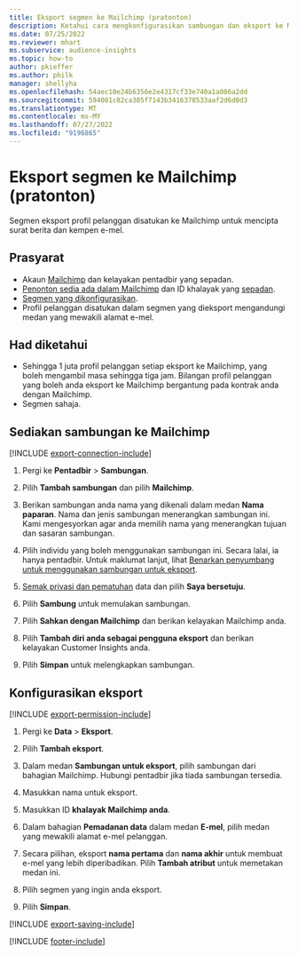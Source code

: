 ```yaml
---
title: Eksport segmen ke Mailchimp (pratonton)
description: Ketahui cara mengkonfigurasikan sambungan dan eksport ke Mailchimp.
ms.date: 07/25/2022
ms.reviewer: mhart
ms.subservice: audience-insights
ms.topic: how-to
author: pkieffer
ms.author: philk
manager: shellyha
ms.openlocfilehash: 54aec10e24b6356e2e4317cf33e740a1a086a2dd
ms.sourcegitcommit: 594081c82ca385f7143b3416378533aaf2d6d0d3
ms.translationtype: MT
ms.contentlocale: ms-MY
ms.lasthandoff: 07/27/2022
ms.locfileid: "9196865"
---
```

# <a name="export-segments-to-mailchimp-preview"></a>Eksport segmen ke Mailchimp (pratonton)

Segmen eksport profil pelanggan disatukan ke Mailchimp untuk mencipta surat berita dan kempen e-mel.

## <a name="prerequisites"></a>Prasyarat

- Akaun [Mailchimp](https://mailchimp.com/) dan kelayakan pentadbir yang sepadan.
- [Penonton sedia ada dalam Mailchimp](https://mailchimp.com/help/create-audience/) dan ID khalayak yang [sepadan](https://mailchimp.com/help/find-audience-id/).
- [Segmen yang dikonfigurasikan](segments.md).
- Profil pelanggan disatukan dalam segmen yang dieksport mengandungi medan yang mewakili alamat e-mel.

## <a name="known-limitations"></a>Had diketahui

- Sehingga 1 juta profil pelanggan setiap eksport ke Mailchimp, yang boleh mengambil masa sehingga tiga jam. Bilangan profil pelanggan yang boleh anda eksport ke Mailchimp bergantung pada kontrak anda dengan Mailchimp.
- Segmen sahaja.

## <a name="set-up-connection-to-mailchimp"></a>Sediakan sambungan ke Mailchimp

[!INCLUDE [export-connection-include](includes/export-connection-admn.md)]

1. Pergi ke **Pentadbir** > **Sambungan**.

1. Pilih **Tambah sambungan** dan pilih **Mailchimp**.

1. Berikan sambungan anda nama yang dikenali dalam medan **Nama paparan**. Nama dan jenis sambungan menerangkan sambungan ini. Kami mengesyorkan agar anda memilih nama yang menerangkan tujuan dan sasaran sambungan.

1. Pilih individu yang boleh menggunakan sambungan ini. Secara lalai, ia hanya pentadbir. Untuk maklumat lanjut, lihat [Benarkan penyumbang untuk menggunakan sambungan untuk eksport](connections.md#allow-contributors-to-use-a-connection-for-exports).

1. [Semak privasi dan pematuhan](connections.md#data-privacy-and-compliance) data dan pilih **Saya bersetuju**.

1. Pilih **Sambung** untuk memulakan sambungan.

1. Pilih **Sahkan dengan Mailchimp** dan berikan kelayakan Mailchimp anda.

1. Pilih **Tambah diri anda sebagai pengguna eksport** dan berikan kelayakan Customer Insights anda.

1. Pilih **Simpan** untuk melengkapkan sambungan.

## <a name="configure-an-export"></a>Konfigurasikan eksport

[!INCLUDE [export-permission-include](includes/export-permission.md)]

1. Pergi ke **Data** > **Eksport**.

1. Pilih **Tambah eksport**.

1. Dalam medan **Sambungan untuk eksport**, pilih sambungan dari bahagian Mailchimp. Hubungi pentadbir jika tiada sambungan tersedia.

1. Masukkan nama untuk eksport.

1. Masukkan ID **khalayak Mailchimp anda**.

1. Dalam bahagian **Pemadanan data** dalam medan **E-mel**, pilih medan yang mewakili alamat e-mel pelanggan.

1. Secara pilihan, eksport **nama pertama** dan **nama akhir** untuk membuat e-mel yang lebih diperibadikan. Pilih **Tambah atribut** untuk memetakan medan ini.

1. Pilih segmen yang ingin anda eksport.

1. Pilih **Simpan**.

[!INCLUDE [export-saving-include](includes/export-saving.md)]

[!INCLUDE [footer-include](includes/footer-banner.md)]
